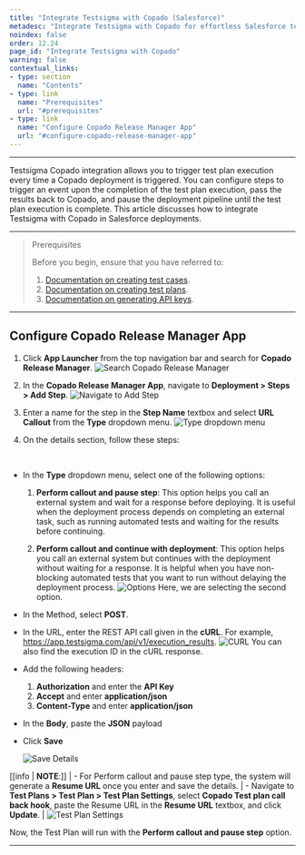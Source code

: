 ```yaml
---
title: "Integrate Testsigma with Copado (Salesforce)"
metadesc: "Integrate Testsigma with Copado for effortless Salesforce test automation | Improve your testing efficiency accelerate Salesforce automation by integrating Testsigma with Copado"
noindex: false
order: 12.24
page_id: "Integrate Testsigma with Copado"
warning: false
contextual_links:
- type: section
  name: "Contents"
- type: link
  name: "Prerequisites"
  url: "#prerequisites"
- type: link
  name: "Configure Copado Release Manager App"
  url: "#configure-copado-release-manager-app"
---
```


---

Testsigma Copado integration allows you to trigger test plan execution every time a Copado deployment is triggered. You can configure steps to trigger an event upon the completion of the test plan execution, pass the results back to Copado, and pause the deployment pipeline until the test plan execution is complete. This article discusses how to integrate Testsigma with Copado in Salesforce deployments. 

---

> <p id="prerequisites">Prerequisites</p>
>
> Before you begin, ensure that you have referred to:
> 1. [Documentation on creating test cases](https://testsigma.com/docs/test-cases/manage/add-edit-delete/#create-test-case).
> 2. [Documentation on creating test plans](https://testsigma.com/docs/test-management/test-plans/overview/).
> 3. [Documentation on generating API keys](https://testsigma.com/docs/configuration/api-keys/#steps-to-generate-api-key). 

---

## **Configure Copado Release Manager App**

1. Click **App Launcher** from the top navigation bar and search for **Copado Release Manager**. 
![Search Copado Release Manager](https://s3.amazonaws.com/static-docs.testsigma.com/new_images/projects/applications/CopadoSearch.png)

2. In the **Copado Release Manager App**, navigate to **Deployment > Steps > Add Step**.
![Navigate to Add Step](https://s3.amazonaws.com/static-docs.testsigma.com/new_images/projects/applications/Copado_Add_Steps.png)

3. Enter a name for the step in the **Step Name** textbox and select **URL Callout** from the **Type** dropdown menu.
![Type dropdown menu](https://s3.amazonaws.com/static-docs.testsigma.com/new_images/projects/applications/Details_Type_Dropdown.png)

2. On the details section, follow these steps:

<br>

* In the **Type** dropdown menu, select one of the following options:
    1. **Perform callout and pause step**: This option helps you call an external system and wait for a response before deploying. It is useful when the deployment process depends on completing an external task, such as running automated tests and waiting for the results before continuing.
    
    2. **Perform callout and continue with deployment**: This option helps you call an external system but continues with the deployment without waiting for a response. It is helpful when you have non-blocking automated tests that you want to run without delaying the deployment process.
    ![Options](https://s3.amazonaws.com/static-docs.testsigma.com/new_images/projects/applications/Options_Type.png)
    Here, we are selecting the second option. 
* In the Method, select **POST**.
* In the URL, enter the REST API call given in the **cURL**. For example, https://app.testsigma.com/api/v1/execution_results.
  ![CURL](https://s3.amazonaws.com/static-docs.testsigma.com/new_images/projects/applications/Curl_Copado.png)
  You can also find the execution ID in the cURL response.
* Add the following headers:
    1. **Authorization** and enter the **API Key**
    2. **Accept** and enter **application/json**
    3. **Content-Type** and enter **application/json**
* In the **Body**, paste the **JSON** payload
* Click **Save**

   ![Save Details](https://s3.amazonaws.com/static-docs.testsigma.com/new_images/projects/applications/Save_Details_Copado_API.png)


[[info | **NOTE**:]]
| - For Perform callout and pause step type, the system will generate a **Resume URL** once you enter and save the details. 
| - Navigate to **Test Plans > Test Plan > Test Plan Settings**, select **Copado Test plan call back hook**, paste the Resume URL in the **Resume URL** textbox, and click **Update**. 
| ![Test Plan Settings](https://s3.amazonaws.com/static-docs.testsigma.com/new_images/projects/applications/TestPlan_Details_Copado.png)

Now, the Test Plan will run with the **Perform callout and pause step** option.

---
